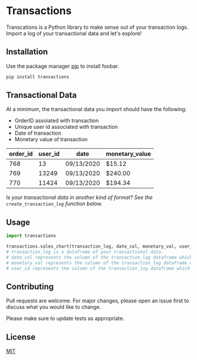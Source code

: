 # Transactions

Transcations is a Python library to make sense out of your transaction logs. Import a log of your transactional data and let's explore! 

## Installation

Use the package manager [pip](https://pip.pypa.io/en/stable/) to install foobar.

```bash
pip install transactions
```
## Transactional Data 
At a minimum, the transactional data you import should have the following: 

* OrderID assoiated with transaction
* Unique user id associated with transaction
* Date of transaction
* Monetary value of transaction


| order_id | user_id | date       | monetary_value |
|----------|---------|------------|----------------|
| 768      | 13      | 09/13/2020 | $15.12        |
| 769      | 13249   | 09/13/2020 | $240.00        |
| 770      | 11424   | 09/13/2020 | $194.34        |

*Is your transactional data in another kind of format? See the `create_transaction_log` function below.*

## Usage

```python
import transactions

transactions.sales_chart(transaction_log, date_col, monetary_val, user_id)
# transaction_log is a dataframe of your transactional data.
# date_col represents the column of the transaction_log dataframe which contains the datetime of the transaction.
# monetary_val represents the column of the transaction_log dataframe which contains the monetary value of the transaction. 
# user_id represents the column of the transaction_log dataframe which contains the unique user id associated with the transaction. 
```

## Contributing
Pull requests are welcome. For major changes, please open an issue first to discuss what you would like to change.

Please make sure to update tests as appropriate.

## License
[MIT](https://choosealicense.com/licenses/mit/)
